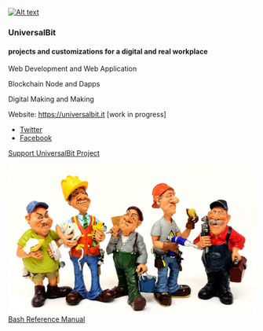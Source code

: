 
[![Alt text](https://github.com/universalbit-dev/papirus-icon-theme/blob/master/Papirus/64x64/places/folder-white-development.svg)](https://github.com/universalbit-dev/universalbit-dev)

### UniversalBit 

#### projects and customizations for a digital and real workplace

Web Development and Web Application

Blockchain Node and Dapps

Digital Making and Making

Website: https://universalbit.it [work in progress]

- [Twitter]()
- [Facebook](https://www.facebook.com/universalbit/)

[Support UniversalBit Project](https://github.com/universalbit-dev/universalbit-dev/tree/main/support)


![handyman](https://github.com/universalbit-dev/universalbit-dev/blob/main/img/handyman_720.jpg "HandyMan")
[Bash Reference Manual](https://www.gnu.org/software/bash/manual/html_node/index.html)

